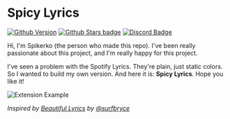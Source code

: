 # Spicy Lyrics

[![Github Version](https://img.shields.io/github/v/release/spikerko/spicy-lyrics)](https://github.com/spikerko/spicy-lyrics) [![Github Stars badge](https://img.shields.io/github/stars/spikerko/spicy-lyrics?style=social)](https://github.com/spikerko/spicy-lyrics) [![Discord Badge](https://dcbadge.limes.pink/api/server/uqgXU5wh8j?style=flat)](https://discord.com/invite/uqgXU5wh8j)


Hi, I'm Spikerko (the person who made this repo). I've been really passionate about this project, and I'm really happy for this project.

I've seen a problem with the Spotify Lyrics. They're plain, just static colors. So I wanted to build my own version. And here it is: **Spicy Lyrics**. Hope you like it!

![Extension Example](./previews/page.gif)


*Inspired by [Beautiful Lyrics](https://github.com/surfbryce/beautiful-lyrics) by [@surfbryce](https://github.com/surfbryce)*